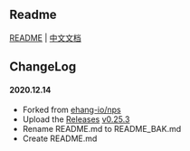 ## Readme

[README](README_BAK.md) | [中文文档](README_zh.md)

## ChangeLog

#### 2020.12.14
* Forked from [ehang-io/nps](https://github.com/ehang-io/nps)
* Upload the [Releases](https://github.com/bttb520/nps/releases) [v0.25.3](https://github.com/bttb520/nps/releases/tag/v0.25.3)
* Rename README.md to README_BAK.md
* Create README.md
